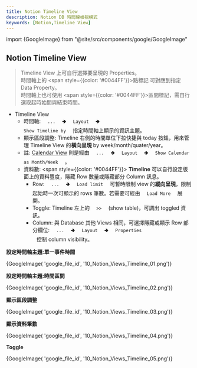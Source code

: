 ```yaml
---
title: Notion Timeline View
description: Notion DB 時間線檢視模式
keywords: [Notion,Timeline View]
---
```

import {GoogleImage} from "@site/src/components/google/GoogleImage"

## Notion Timeline View
> Timeline View 上可自行選擇要呈現的 Properties。<br/>
> 時間軸上的 <span style={{color: '#0044FF'}}>點標記</span> 可對應到指定 Data Property。<br/>
> 時間軸上也可使用 <span style={{color: '#0044FF'}}>區間標記</span>，需自行選取起時始間與結束時間。   
        
* Timeline View 
    * 時間軸: <code>&nbsp; ... &nbsp;</code> 🢂 <code>&nbsp; Layout &nbsp;</code> 🢂 <code>&nbsp; Show Timeline by &nbsp;</code> 指定時間軸上顯示的資訊主題。           
    * 顯示區段調整: Timeline 右側的時間單位下拉快捷與 today 按鈕，用來管理 Timeline View 的<b>橫向呈現</b> by week/month/quater/year。
    * 註: [Calendar View](./Notion_View_Calendar) 則是經由 <code>&nbsp; ... &nbsp;</code> 🢂 <code>&nbsp; Layout &nbsp;</code> 🢂 <code>&nbsp; Show Calendar as Month/Week &nbsp;</code> 。
    * 資料數: <span style={{color: '#0044FF'}}> __Timeline__ </span>可以自行設定版面上的資料豐度，隱藏 Row 數量或隱藏部分 Column 訊息。
        * Row:  <code>&nbsp; ... &nbsp;</code> 🢂 <code>&nbsp; Load limit &nbsp;</code> 可暫時限制 view 的<b>縱向呈現</b>，限制起始時一次可顯示的 rows 筆數。若需要可經由 <code>&nbsp; Load More &nbsp;</code> 展開。
        * Toggle: Timeline 左上的 <code>&nbsp; >> &nbsp;</code> \(show table)，可調出 toggled 資訊。 
        * Column: 與 Database 其他 Views 相同，可選擇隱藏或顯示 Row 部分欄位: <code>&nbsp; ... &nbsp;</code> 🢂 <code>&nbsp; Layout &nbsp;</code> 🢂 <code>&nbsp; Properties &nbsp;</code> 控制 column visibility。

__設定時間軸主題:單一事件時間__
<div>
 {GoogleImage( 'google_file_id',  '10_Notion_Views_Timeline_01.png')}
</div>  

__設定時間軸主題:時間區間__
<div>
 {GoogleImage( 'google_file_id',  '10_Notion_Views_Timeline_02.png')}
</div>  

__顯示區段調整__
<div>
 {GoogleImage( 'google_file_id',  '10_Notion_Views_Timeline_03.png')}
</div>  

__顯示資料筆數__
<div>
 {GoogleImage( 'google_file_id',  '10_Notion_Views_Timeline_04.png')}
</div>  

__Toggle__
<div>
 {GoogleImage( 'google_file_id',  '10_Notion_Views_Timeline_05.png')}
</div>